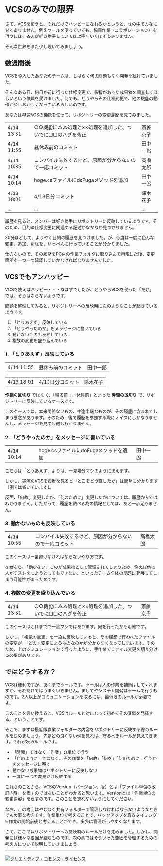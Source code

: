 # VCSのみでの限界

さて、VCSを使うと、それだけでハッピーになれるかというと、世の中そんなに甘くありません。例えツールを使っていても、協調作業（コラボレーション）を行うには、各人が好き勝手していては上手くいくはずもありません。

そんな世界をまた少し覗いてみましょう。

## 数週間後

VCSを導入したあなたのチームは、しばらく何の問題もなく開発を続けていました。

そんなある日、何日か前に行った仕様変更で、影響があった成果物を調査してほしいという依頼を受けました。何でも、どうやらその仕様変更で、他の機能の動作が少しおかしくなっているらしいのです。

あなたは早速VCSの機能を使って、リポジトリーの変更履歴を見てみました。


<table>
  <tr>
    <td>4/14 13:31</td>
    <td>○○機能に△△処理と××処理を追加した。ついでに□□のバグを修正</td>
    <td>斎藤京子</td>
  </tr>
  <tr>
    <td>4/14 11:55</td>
    <td>昼休み前のコミット</td>
    <td>田中一郎</td>
  </tr>
  <tr>
    <td>4/14 10:35</td>
    <td>コンパイル失敗するけど、原因が分からないので一応コミット</td>
    <td>高橋太郎</td>
  </tr>
  <tr>
    <td>4/14 10:14</td>
    <td>hoge.csファイルにdoFugaメソッドを追加</td>
    <td>田中一郎</td>
  </tr>
  <tr>
    <td>4/13 18:01</td>
    <td>4/13日分コミット</td>
    <td>鈴木花子</td>
  </tr>
  <tr>
    <td>...</td>
    <td>...</td>
    <td>...</td>
  </tr>
</table>

履歴を見ると、メンバーは好き勝手にリポジトリーに反映しているようです。そのため、目的の仕様変更に関連する記述がなかなか見つかりません。

30分ほどして、ようやく目的の履歴を見つけました。が、今度は一度に色んな変更、追加、削除を、いっぺんに行っていることが分かりました。

仕方ないので、その履歴をPC内の作業フォルダに取り込んで再現した後、変更箇所を一つ一つ確認していかなければなりませんでした。

## VCSでもアンハッピー

VCSを使えばハッピー・・・なはずでしたが、どうやらVCSを使った「だけ」では、そうはならないようです。

問題を整理してみると、リポジトリーへの反映時に次のようなことが起きているようです。

1. 「とりあえず」反映している
1. 「どうやったのか」をメッセージに書いている
1. 動かないものも反映している
1. 複数の変更を盛り込んでいる

### 1. 「とりあえず」反映している

<table>
   <tr>
    <td>4/14 11:55</td>
    <td>昼休み前のコミット</td>
    <td>田中一郎</td>
  </tr>
</table>
<table>
  <tr>
    <td>4/13 18:01</td>
    <td>4/13日分コミット</td>
    <td>鈴木花子</td>
  </tr>
</table>

**作業の区切り** ではなく、「帰る前」、「休憩前」といった **時間の区切り** で、リポジトリーに反映しているケースです。

このケースでは、本来関係ないもの、中途半端なものが、その履歴に含まれてしまう懸念があります。そのため、後で履歴を参照する際にノイズにしかなりませんし、メッセージを見ても何もわかりません。

### 2. 「どうやったのか」をメッセージに書いている

<table>
  <tr>
    <td>4/14 10:14</td>
    <td>hoge.csファイルにdoFugaメソッドを追加</td>
    <td>田中一郎</td>
  </tr>
</table>

こちらは「とりあえず」よりは、一見幾分マシのように思えます。

しかし、実際のVCSを履歴を見ると「どこをどう直したか」は簡単に分かります（例では省いています）。

反面、「何故」変更したか、「何のために」変更したかについては、履歴からではわかりません。したがって、履歴を調べる為の情報としては、あと一歩足りません。

### 3. 動かないものも反映している

<table>
  <tr>
    <td>4/14 10:35</td>
    <td>コンパイル失敗するけど、原因が分からないので一応コミット</td>
    <td>高橋太郎</td>
  </tr>
</table>

このケースは一番避けなければならないやり方です。

なぜなら、「動かない」ものが成果物として管理されてしまうため、例えば他の人がテストをしようとしてもできない、といったチーム全体の問題に発展してしまう可能性があるためです。

### 4. 複数の変更を盛り込んでいる

<table>
  <tr>
    <td>4/14 13:31</td>
    <td>○○機能に△△処理と××処理を追加した。ついでに□□のバグを修正</td>
    <td>斎藤京子</td>
  </tr>
</table>

このケースはこれまでで一番マシではあります。何を行ったかも明確です。

しかし、「複数の変更」を一度に反映していると、その履歴で行われたファイルの変更が、「どの」変更によるものなのかが分からなくなってしまいます。そのため、上のシミュレーションで行ったように、手作業でファイル変更を切り分ける必要があります。

## ではどうするか？

VCSは便利ですが、あくまでツールです。ツールは人の作業を補助はしてくれますが、それだけではうまくいきません。ましてやシステム開発はチームで行うものです。2人以上がコミュニケーションを取るには、最低限のルールが必要です。

このことを言い換えると、VCSはルールと対になって初めてその真価を発揮する、ということです。

そこで、まずは最低限作業フォルダーの内容をリポジトリーに反映する際のルールを決めましょう。先ほどの良くない例を見れば、守るべきルールが見えてきます。それが次のルールです。

- 「時間」ではなく「作業」の単位で行う
- 「どのように」ではなく、その作業を「何故」「何を」「何のために」行うかをメッセージに残す
- 動かない成果物はリポジトリーに反映しない
- 一度に一つの変更だけ反映する

これらのことから、VCSのVersion（バージョン、版）とは「ファイル単位の改訂内容」を表すのではないことがわかると思います。Versionとは「作業単位の変更内容」を表すのです。このことを忘れないようにしてください。

なお、この考えはやむなく共有フォルダーで管理しなければならないようなときでも大事な考えです。作業単位で考えることで、バックアップを取るタイミング≒作業の開始前後と考えることができ、多少は管理がしやすくなります。

さて、ここではリポジトリーへの反映時のルールだけを定めました。しかし、開発には様々な要因が絡むものです。次の章ではそういった要因を管理するための考え方について説明していきましょう。

----------

<a rel="license" href="http://creativecommons.org/licenses/by-sa/3.0/deed.ja"><img alt="クリエイティブ・コモンズ・ライセンス" style="border-width:0" src="http://i.creativecommons.org/l/by-sa/3.0/88x31.png" /></a>

